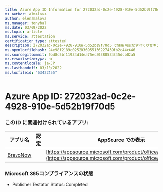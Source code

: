 ```yaml
---
title: Azure App ID Information for 272032ad-0c2e-4928-910e-5d52b19f70d5
ms.author: elmalova
author: elenamalova
ms.manager: tonybal
ms.date: 03/09/2022
ms.topic: article
ms.service: attestation
certification_type: attested
description: 272032ad-0c2e-4928-910e-5d52b19f70d5 で使用可能なすべてのセキュリティおよびコンプライアンス情報。
ms.openlocfilehash: 94e98f2189c0252036955156227439fb2c44c646
ms.sourcegitcommit: 0bd8c5bf11934d14ea75ec30388534345dcb02a5
ms.translationtype: MT
ms.contentlocale: ja-JP
ms.lasthandoff: 03/10/2022
ms.locfileid: "63422455"
---
```

# <a name="azure-app-id-272032ad-0c2e-4928-910e-5d52b19f70d5"></a>Azure App ID: 272032ad-0c2e-4928-910e-5d52b19f70d5


### <a name="apps-associated-with-this-id"></a>この ID に関連付けられているアプリ:
| **アプリ名** | **認定** | **AppSource での表示** |
|--------------|---------------|-----------------------|
| [BravoNow](https://docs.microsoft.com/microsoft-365-app-certification/forward/WA200000157) |  | [https://appsource.microsoft.com/product/office/WA200000157](https://appsource.microsoft.com/product/office/WA200000157) |

### <a name="microsoft-365-app-compliance-status"></a>Microsoft 365コンプライアンスの状態
- Publisher Testaton Status: Completed
